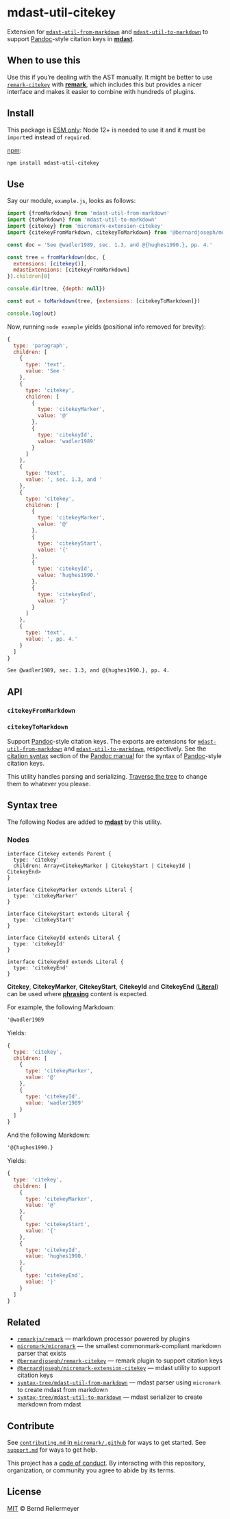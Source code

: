 # mdast-util-citekey

Extension for [`mdast-util-from-markdown`][from-markdown] and
[`mdast-util-to-markdown`][to-markdown] to support [Pandoc][]-style citation
keys in **[mdast][]**.

## When to use this

Use this if you’re dealing with the AST manually.
It might be better to use [`remark-citekey`][remark-citekey] with
**[remark][]**, which includes this but provides a nicer interface and makes it
easier to combine with hundreds of plugins.

## Install

This package is [ESM
only](https://gist.github.com/sindresorhus/a39789f98801d908bbc7ff3ecc99d99c):
Node 12+ is needed to use it and it must be `import`ed instead of `require`d.

[npm][]:

```sh
npm install mdast-util-citekey
```

## Use

Say our module, `example.js`, looks as follows:

```js
import {fromMarkdown} from 'mdast-util-from-markdown'
import {toMarkdown} from 'mdast-util-to-markdown'
import {citekey} from 'micromark-extension-citekey'
import {citekeyFromMarkdown, citekeyToMarkdown} from '@bernardjoseph/mdast-util-citekey'

const doc = 'See @wadler1989, sec. 1.3, and @{hughes1990.}, pp. 4.'

const tree = fromMarkdown(doc, {
  extensions: [citekey()],
  mdastExtensions: [citekeyFromMarkdown]
}).children[0]

console.dir(tree, {depth: null})

const out = toMarkdown(tree, {extensions: [citekeyToMarkdown]})

console.log(out)
```

Now, running `node example` yields (positional info removed for brevity):

```js
{
  type: 'paragraph',
  children: [
    {
      type: 'text',
      value: 'See '
    },
    {
      type: 'citekey',
      children: [
        {
          type: 'citekeyMarker',
          value: '@'
        },
        {
          type: 'citekeyId',
          value: 'wadler1989'
        }
      ]
    },
    {
      type: 'text',
      value: ', sec. 1.3, and '
    },
    {
      type: 'citekey',
      children: [
        {
          type: 'citekeyMarker',
          value: '@'
        },
        {
          type: 'citekeyStart',
          value: '{'
        },
        {
          type: 'citekeyId',
          value: 'hughes1990.'
        },
        {
          type: 'citekeyEnd',
          value: '}'
        }
      ]
    },
    {
      type: 'text',
      value: ', pp. 4.'
    }
  ]
}
```

```markdown
See @wadler1989, sec. 1.3, and @{hughes1990.}, pp. 4.
```

## API

### `citekeyFromMarkdown`

### `citekeyToMarkdown`

Support [Pandoc][]-style citation keys.
The exports are extensions for [`mdast-util-from-markdown`][from-markdown] and
[`mdast-util-to-markdown`][to-markdown], respectively.
See the [citation syntax][pandoc-citation-syntax] section of the [Pandoc
manual][pandoc-manual] for the syntax of [Pandoc][]-style citation keys.

This utility handles parsing and serializing.
[Traverse the tree][traversal] to change them to whatever you please.

## Syntax tree

The following Nodes are added to **[mdast][]** by this utility.

### Nodes

```idl
interface Citekey extends Parent {
  type: 'citekey'
  children: Array<CitekeyMarker | CitekeyStart | CitekeyId | CitekeyEnd>
}

interface CitekeyMarker extends Literal {
  type: 'citekeyMarker'
}

interface CitekeyStart extends Literal {
  type: 'citekeyStart'
}

interface CitekeyId extends Literal {
  type: 'citekeyId'
}

interface CitekeyEnd extends Literal {
  type: 'citekeyEnd'
}
```

**Citekey**, **CitekeyMarker**, **CitekeyStart**, **CitekeyId** and
**CitekeyEnd** (**[Literal][dfn-literal]**) can be used where
**[phrasing][dfn-phrasing-content]** content is expected.

For example, the following Markdown:

```markdown
'@wadler1989
```

Yields:

```js
{
  type: 'citekey',
  children: [
    {
      type: 'citekeyMarker',
      value: '@'
    },
    {
      type: 'citekeyId',
      value: 'wadler1989'
    }
  ]
}
```

And the following Markdown:

```markdown
'@{hughes1990.}
```

Yields:

```js
{
  type: 'citekey',
  children: [
    {
      type: 'citekeyMarker',
      value: '@'
    },
    {
      type: 'citekeyStart',
      value: '{'
    },
    {
      type: 'citekeyId',
      value: 'hughes1990.'
    },
    {
      type: 'citekeyEnd',
      value: '}'
    }
  ]
}
```

## Related

*   [`remarkjs/remark`][remark]
    — markdown processor powered by plugins
*   [`micromark/micromark`][micromark]
    — the smallest commonmark-compliant markdown parser that exists
*   [`@bernardjoseph/remark-citekey`][remark-citekey]
    — remark plugin to support citation keys
*   [`@bernardjoseph/micromark-extension-citekey`][micromark-extension-citekey]
    — mdast utility to support citation keys
*   [`syntax-tree/mdast-util-from-markdown`][from-markdown]
    — mdast parser using `micromark` to create mdast from markdown
*   [`syntax-tree/mdast-util-to-markdown`][to-markdown]
    — mdast serializer to create markdown from mdast

## Contribute

See [`contributing.md` in `micromark/.github`][contributing] for ways to get
started.
See [`support.md`][support] for ways to get help.

This project has a [code of conduct][coc].
By interacting with this repository, organization, or community you agree to
abide by its terms.

## License

[MIT][license] © Bernd Rellermeyer

<!-- Definitions -->

[npm]: https://docs.npmjs.com/cli/install

[remark]: https://github.com/remarkjs/remark

[remark-citekey]: https://github.com/bernardjoseph/remark-citekey

[mdast]: https://github.com/syntax-tree/mdast

[from-markdown]: https://github.com/syntax-tree/mdast-util-from-markdown

[to-markdown]: https://github.com/syntax-tree/mdast-util-to-markdown

[dfn-phrasing-content]: https://github.com/syntax-tree/mdast#phrasingcontent

[micromark]: https://github.com/micromark/micromark

[micromark-extension-citekey]: https://github.com/bernardjoseph/micromark-extension-citekey

[traversal]: https://unifiedjs.com/learn/recipe/tree-traversal/

[pandoc]: https://pandoc.org

[pandoc-manual]: https://pandoc.org/MANUAL.html

[pandoc-citation-syntax]: https://pandoc.org/MANUAL.html#citation-syntax

[dfn-literal]: https://github.com/syntax-tree/mdast#literal

[contributing]: https://github.com/unifiedjs/.github/blob/HEAD/contributing.md

[support]: https://github.com/unifiedjs/.github/blob/HEAD/support.md

[coc]: https://github.com/unifiedjs/.github/blob/HEAD/code-of-conduct.md

[license]: https://github.com/micromark/micromark/blob/main/license
